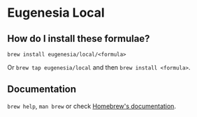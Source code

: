 # Eugenesia Local

## How do I install these formulae?

`brew install eugenesia/local/<formula>`

Or `brew tap eugenesia/local` and then `brew install <formula>`.

## Documentation

`brew help`, `man brew` or check [Homebrew's documentation](https://docs.brew.sh).
